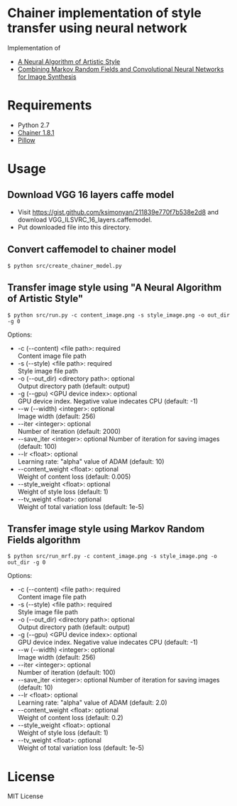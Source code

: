 # Chainer implementation of style transfer using neural network

Implementation of
* [A Neural Algorithm of Artistic Style](http://arxiv.org/abs/1508.06576)
* [Combining Markov Random Fields and Convolutional Neural Networks for Image Synthesis](http://arxiv.org/abs/1601.04589)

# Requirements

* Python 2.7
* [Chainer 1.8.1](http://chainer.org/)
* [Pillow](https://pypi.python.org/pypi/Pillow/)

# Usage

## Download VGG 16 layers caffe model

* Visit https://gist.github.com/ksimonyan/211839e770f7b538e2d8 and download VGG_ILSVRC_16_layers.caffemodel.
* Put downloaded file into this directory.

## Convert caffemodel to chainer model

```
$ python src/create_chainer_model.py
```

## Transfer image style using "A Neural Algorithm of Artistic Style"

```
$ python src/run.py -c content_image.png -s style_image.png -o out_dir -g 0
```

Options:

* -c (--content) \<file path\>: required  
Content image file path
* -s (--style) \<file path\>: required  
Style image file path
* -o (--out_dir) \<directory path\>: optional  
Output directory path (default: output)
* -g (--gpu) \<GPU device index\>: optional  
GPU device index. Negative value indecates CPU (default: -1)
* --w (--width) \<integer\>: optional  
Image width (default: 256)
* --iter \<integer\>: optional  
Number of iteration (default: 2000)
* --save_iter \<integer\>: optional
Number of iteration for saving images (default: 100)
* --lr \<float\>: optional  
Learning rate: "alpha" value of ADAM (default: 10)
* --content_weight \<float\>: optional  
Weight of content loss (default: 0.005)
* --style_weight \<float\>: optional  
Weight of style loss (default: 1)
* --tv_weight \<float\>: optional  
Weight of total variation loss (default: 1e-5)

## Transfer image style using Markov Random Fields algorithm

```
$ python src/run_mrf.py -c content_image.png -s style_image.png -o out_dir -g 0
```

Options:

* -c (--content) \<file path\>: required  
Content image file path
* -s (--style) \<file path\>: required  
Style image file path
* -o (--out_dir) \<directory path\>: optional  
Output directory path (default: output)
* -g (--gpu) \<GPU device index\>: optional  
GPU device index. Negative value indecates CPU (default: -1)
* --w (--width) \<integer\>: optional  
Image width (default: 256)
* --iter \<integer\>: optional  
Number of iteration (default: 100)
* --save_iter \<integer\>: optional
Number of iteration for saving images (default: 10)
* --lr \<float\>: optional  
Learning rate: "alpha" value of ADAM (default: 2.0)
* --content_weight \<float\>: optional  
Weight of content loss (default: 0.2)
* --style_weight \<float\>: optional  
Weight of style loss (default: 1)
* --tv_weight \<float\>: optional  
Weight of total variation loss (default: 1e-5)

# License

MIT License
